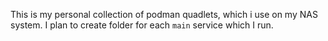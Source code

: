 This is my personal collection of podman quadlets, which i use on my NAS system.
I plan to create folder for each `main` service which I run.
